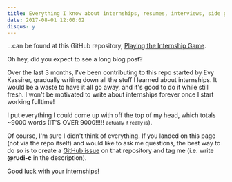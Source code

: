 ```yaml
---
title: Everything I know about internships, resumes, interviews, side projects, etc
date: 2017-08-01 12:00:02
disqus: y
---
```


...can be found at this GitHub repository, [Playing the Internship Game](https://github.com/evykassirer/playing-the-internship-game).

Oh hey, did you expect to see a long blog post?

Over the last 3 months, I've been contributing to this repo started by Evy Kassirer, gradually writing down all the stuff I learned about internships. It would be a waste to have it all go away, and it's good to do it while still fresh. I won't be motivated to write about internships forever once I start working fulltime!

I put everything I could come up with off the top of my head, which totals ~9000 words (IT'S OVER 9000!!!!! <small>actually it really is</small>).

Of course, I'm sure I didn't think of everything. If you landed on this page (not via the repo itself) and would like to ask me questions, the best way to do so is to create a [GitHub issue](https://guides.github.com/features/issues/) on that repository and tag me (i.e. write **@rudi-c** in the description).

Good luck with your internships!
